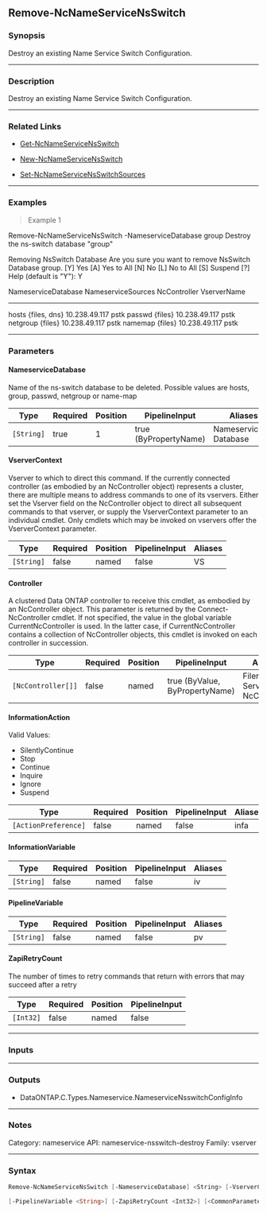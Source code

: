 Remove-NcNameServiceNsSwitch
----------------------------

### Synopsis
Destroy an existing Name Service Switch Configuration.

---

### Description

Destroy an existing Name Service Switch Configuration.

---

### Related Links
* [Get-NcNameServiceNsSwitch](Get-NcNameServiceNsSwitch)

* [New-NcNameServiceNsSwitch](New-NcNameServiceNsSwitch)

* [Set-NcNameServiceNsSwitchSources](Set-NcNameServiceNsSwitchSources)

---

### Examples
> Example 1

Remove-NcNameServiceNsSwitch -NameserviceDatabase group
Destroy the ns-switch database "group"

Removing NsSwitch Database
Are you sure you want to remove NsSwitch Database group.
[Y] Yes  [A] Yes to All  [N] No  [L] No to All  [S] Suspend  [?] Help (default is "Y"): Y

NameserviceDatabase           NameserviceSources            NcController                  VserverName
-------------------           ------------------            ------------                  -----------
hosts                         {files, dns}                  10.238.49.117                 pstk
passwd                        {files}                       10.238.49.117                 pstk
netgroup                      {files}                       10.238.49.117                 pstk
namemap                       {files}                       10.238.49.117                 pstk

---

### Parameters
#### **NameserviceDatabase**
Name of the ns-switch database to be deleted. Possible values are hosts, group, passwd, netgroup or name-map

|Type      |Required|Position|PipelineInput        |Aliases                   |
|----------|--------|--------|---------------------|--------------------------|
|`[String]`|true    |1       |true (ByPropertyName)|NameserviceDB<br/>Database|

#### **VserverContext**
Vserver to which to direct this command.  If the currently connected controller (as embodied by an NcController object) represents a cluster, there are multiple means to address commands to one of its vservers.  Either set the Vserver field on the NcController object to direct all subsequent commands to that vserver, or supply the VserverContext parameter to an individual cmdlet.  Only cmdlets which may be invoked on vservers offer the VserverContext parameter.

|Type      |Required|Position|PipelineInput|Aliases|
|----------|--------|--------|-------------|-------|
|`[String]`|false   |named   |false        |VS     |

#### **Controller**
A clustered Data ONTAP controller to receive this cmdlet, as embodied by an NcController object.  This parameter is returned by the Connect-NcController cmdlet.  If not specified, the value in the global variable CurrentNcController is used.  In the latter case, if CurrentNcController contains a collection of NcController objects, this cmdlet is invoked on each controller in succession.

|Type              |Required|Position|PipelineInput                 |Aliases                          |
|------------------|--------|--------|------------------------------|---------------------------------|
|`[NcController[]]`|false   |named   |true (ByValue, ByPropertyName)|Filer<br/>Server<br/>NcController|

#### **InformationAction**

Valid Values:

* SilentlyContinue
* Stop
* Continue
* Inquire
* Ignore
* Suspend

|Type                |Required|Position|PipelineInput|Aliases|
|--------------------|--------|--------|-------------|-------|
|`[ActionPreference]`|false   |named   |false        |infa   |

#### **InformationVariable**

|Type      |Required|Position|PipelineInput|Aliases|
|----------|--------|--------|-------------|-------|
|`[String]`|false   |named   |false        |iv     |

#### **PipelineVariable**

|Type      |Required|Position|PipelineInput|Aliases|
|----------|--------|--------|-------------|-------|
|`[String]`|false   |named   |false        |pv     |

#### **ZapiRetryCount**
The number of times to retry commands that return with errors that may succeed after a retry

|Type     |Required|Position|PipelineInput|
|---------|--------|--------|-------------|
|`[Int32]`|false   |named   |false        |

---

### Inputs

---

### Outputs
* DataONTAP.C.Types.Nameservice.NameserviceNsswitchConfigInfo

---

### Notes
Category: nameservice
API: nameservice-nsswitch-destroy
Family: vserver

---

### Syntax
```PowerShell
Remove-NcNameServiceNsSwitch [-NameserviceDatabase] <String> [-VserverContext <String>] [-Controller <NcController[]>] [-InformationAction <ActionPreference>] [-InformationVariable <String>] 
```
```PowerShell
[-PipelineVariable <String>] [-ZapiRetryCount <Int32>] [<CommonParameters>]
```
